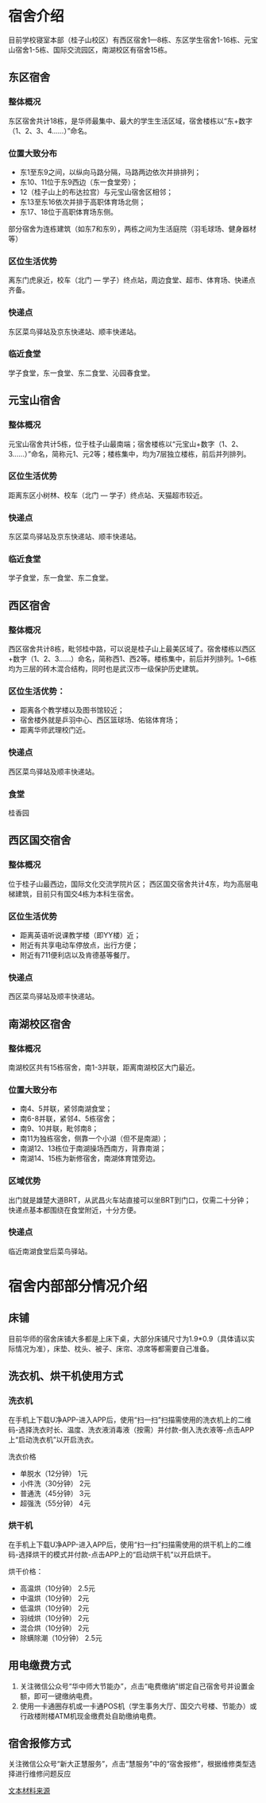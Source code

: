# 宿舍介绍
目前学校寝室本部（桂子山校区）有西区宿舍1—8栋、东区学生宿舍1-16栋、元宝山宿舍1-5栋、国际交流园区，南湖校区有宿舍15栋。

## 东区宿舍
### 整体概况
东区宿舍共计18栋，是华师最集中、最大的学生生活区域，宿舍楼栋以“东+数字（1、2、3、4......）”命名。

### 位置大致分布
- 东1至东9之间，以纵向马路分隔，马路两边依次并排排列；
- 东10、11位于东9西边（东一食堂旁）；
- 12（桂子山上的布达拉宫）与元宝山宿舍区相邻；
- 东13至东16依次并排于高职体育场北侧；
- 东17、18位于高职体育场东侧。

部分宿舍为连栋建筑（如东7和东9），两栋之间为生活庭院（羽毛球场、健身器材等）

### 区位生活优势
离东门虎泉近，校车（北门 — 学子）终点站，周边食堂、超市、体育场、快递点齐备。

### 快递点
东区菜鸟驿站及京东快递站、顺丰快递站。

### 临近食堂
学子食堂，东一食堂、东二食堂、沁园春食堂。

## 元宝山宿舍
### 整体概况
元宝山宿舍共计5栋，位于桂子山最南端；宿舍楼栋以“元宝山+数字（1、2、3......）”命名，简称元1、元2等；楼栋集中，均为7层独立楼栋，前后并列排列。

### 区位生活优势
距离东区小树林、校车（北门 — 学子）终点站、天猫超市较近。

### 快递点
东区菜鸟驿站及京东快递站、顺丰快递站。

### 临近食堂
学子食堂，东一食堂、东二食堂。

## 西区宿舍
### 整体概况
西区宿舍共计8栋，毗邻桂中路，可以说是桂子山上最美区域了。宿舍楼栋以西区+数字（1、2、3......）命名，简称西1、西2等。楼栋集中，前后并列排列。1~6栋均为三层的砖木混合结构，同时也是武汉市一级保护历史建筑。

### 区位生活优势：
- 距离各个教学楼以及图书馆较近；
- 宿舍楼外就是乒羽中心、西区篮球场、佑铭体育场；
- 距离华师武理校门近。

### 快递点
西区菜鸟驿站及顺丰快递站。

### 食堂
桂香园

## 西区国交宿舍
### 整体概况
位于桂子山最西边，国际文化交流学院片区； 西区国交宿舍共计4东，均为高层电梯建筑，目前只有国交4栋为本科生宿舍。

### 区位生活优势
- 距离英语听说课教学楼（即YY楼）近；
- 附近有共享电动车停放点，出行方便；
- 附近有711便利店以及肯德基等餐厅。

### 快递点
西区菜鸟驿站及顺丰快递站。

## 南湖校区宿舍
### 整体概况
南湖校区共有15栋宿舍，南1-3并联，距离南湖校区大门最近。

### 位置大致分布
- 南4、5并联，紧邻南湖食堂；
- 南6-8并联，紧邻4、5栋宿舍；
- 南9、10并联，毗邻南8；
- 南11为独栋宿舍，侧靠一个小湖（但不是南湖）；
- 南湖12、13栋位于南湖操场西南方，背靠南湖；
- 南湖14、15栋为新修宿舍，南湖体育馆旁边。

### 区域优势
出门就是雄楚大道BRT，从武昌火车站直接可以坐BRT到门口，仅需二十分钟； 快递点基本都围绕在食堂附近，十分方便。

### 快递点
临近南湖食堂后菜鸟驿站。

# 宿舍内部部分情况介绍
## 床铺
目前华师的宿舍床铺大多都是上床下桌，大部分床铺尺寸为1.9*0.9（具体请以实际情况为准），床垫、枕头、被子、床帘、凉席等都需要自己准备。

## 洗衣机、烘干机使用方式
### 洗衣机
在手机上下载U净APP-进入APP后，使用“扫一扫”扫描需使用的洗衣机上的二维码-选择洗衣时长、温度、洗衣液消毒液（按需）并付款-倒入洗衣液等-点击APP上“启动洗衣机”以开启洗衣。

洗衣价格

- 单脱水（12分钟）   1元
- 小件洗（30分钟）   2元
- 普通洗（45分钟）   3元
- 超强洗（55分钟）   4元

### 烘干机
在手机上下载U净APP-进入APP后，使用“扫一扫”扫描需使用的烘干机上的二维码-选择烘干的模式并付款-点击APP上的“启动烘干机”以开启烘干。

烘干价格：
- 高温烘（10分钟）   2.5元
- 中温烘（10分钟）   2元
- 低温烘（10分钟）   2元
- 羽绒烘（10分钟）   2元
- 混合烘（10分钟）   2元
- 除螨除潮（10分钟） 2.5元

## 用电缴费方式
1. 关注微信公众号“华中师大节能办”，点击“电费缴纳”绑定自己宿舍号并设置金额，即可一键缴纳电费。
2. 使用一卡通圈存机或一卡通POS机（学生事务大厅、国交六号楼、节能办）或行政楼附楼ATM机现金缴费处自助缴纳电费。

## 宿舍报修方式
关注微信公众号“新大正慧服务”，点击“慧服务”中的“宿舍报修”，根据维修类型选择进行维修问题反应

[文本材料来源](https://docs.qq.com/sheet/DU3pZRWFBVm9lVm13)
